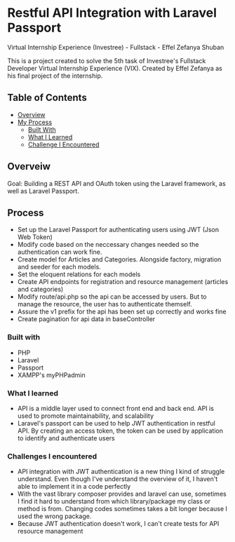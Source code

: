 # Restful API Integration with Laravel Passport

Virtual Internship Experience (Investree) - Fullstack - Effel Zefanya Shuban

This is a project created to solve the 5th task of Investree's Fullstack Developer Virtual Internship Experience (VIX). Created by Effel Zefanya as his final project of the internship.

## Table of Contents
- [Overview](#overview)
- [My Process](#my-process)
    - [Built With](#built-with)
    - [What I Learned](#what-i-learned)
    - [Challenge I Encountered](#challenges-i-encountered)

## Overveiw
Goal: Building a REST API and OAuth token using the Laravel framework, as well as Laravel Passport.

## Process
- Set up the Laravel Passport for authenticating users using JWT (Json Web Token)
- Modify code based on the neccessary changes needed so the authentication can work fine.
- Create model for Articles and Categories. Alongside factory, migration and seeder for each models.
- Set the eloquent relations for each models
- Create API endpoints for registration and resource management (articles and categories)
- Modify route/api.php so the api can be accessed by users. But to manage the resource, the user has to authenticate themself.
- Assure the v1 prefix for the api has been set up correctly and works fine
- Create pagination for api data in baseController

### Built with
- PHP
- Laravel
- Passport
- XAMPP's myPHPadmin

### What I learned
- API is a middle layer used to connect front end and back end. API is used to promote maintainability, and scalability
- Laravel's passport can be used to help JWT authentication in restful API. By creating an access token, the token can be used by application to identify and authenticate users

### Challenges I encountered
- API integration with JWT authentication is a new thing I kind of struggle understand. Even though I've understand the overview of it, I haven't able to implement it in a code perfectly
- With the vast library composer provides and laravel can use, sometimes I find it hard to understand from which library/package my class or method is from. Changing codes sometimes takes a bit longer because I used the wrong package.
- Because JWT authentication doesn't work, I can't create tests for API resource management
